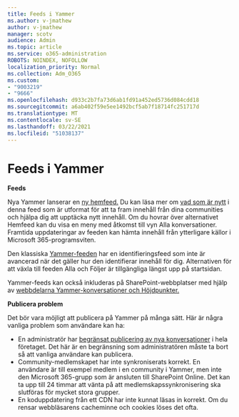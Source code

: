 ```yaml
---
title: Feeds i Yammer
ms.author: v-jmathew
author: v-jmathew
manager: scotv
audience: Admin
ms.topic: article
ms.service: o365-administration
ROBOTS: NOINDEX, NOFOLLOW
localization_priority: Normal
ms.collection: Adm_O365
ms.custom:
- "9003219"
- "9666"
ms.openlocfilehash: d933c2b7fa73d6ab1fd91a452ed5736d084cdd18
ms.sourcegitcommit: a6ab402f59e5ee1492bcf5ab7f18714fc251717d
ms.translationtype: MT
ms.contentlocale: sv-SE
ms.lasthandoff: 03/22/2021
ms.locfileid: "51038137"
---
```

# <a name="feeds-in-yammer"></a>Feeds i Yammer

**Feeds**

Nya Yammer lanserar en [ny hemfeed.](https://support.microsoft.com/office/what-s-in-the-yammer-home-feed-8fff52dd-5b38-468c-b963-fa4c6a4f9254) Du kan läsa mer om [vad som är nytt](https://techcommunity.microsoft.com/t5/yammer-blog/yammer-discovery-what-is-in-my-feed/ba-p/1596230) i denna feed som är utformat för att ta fram innehåll från dina communities och hjälpa dig att upptäcka nytt innehåll. Om du hovrar över alternativet Hemfeed kan du visa en meny med åtkomst till vyn Alla konversationer. Framtida uppdateringar av feeden kan hämta innehåll från ytterligare källor i Microsoft 365-programsviten.

Den klassiska [Yammer-feeden](https://support.microsoft.com/office/what-s-in-the-yammer-discovery-feed-28ba9a79-2bde-4e7c-8420-db2296c3ca49) har en identifieringsfeed som inte är avancerad när det gäller hur den identifierar innehåll för dig. Alternativen för att växla till feeden Alla och Följer är tillgängliga längst upp på startsidan.

Yammer-feeds kan också inkluderas på SharePoint-webbplatser med hjälp av [webbdelarna Yammer-konversationer och Höjdpunkter.](https://support.microsoft.com/office/use-a-yammer-web-part-in-sharepoint-online-a53cfa0c-3d09-42c8-a286-1038a81c59da)

**Publicera problem**

Det bör vara möjligt att publicera på Yammer på många sätt. Här är några vanliga problem som användare kan ha:

- En administratör har [begränsat publicering av nya konversationer](https://support.microsoft.com/office/restrict-all-company-posts-in-yammer-3219d2ae-db15-4c9f-9dd2-28559ae39a97) i hela företaget. Det här är en begränsning som administratören måste ta bort så att vanliga användare kan publicera.
- Community-medlemskapet har inte synkroniserats korrekt. En användare är till exempel medlem i en community i Yammer, men inte den Microsoft 365-grupp som är ansluten till SharePoint Online. Det kan ta upp till 24 timmar att vänta på att medlemskapssynkronisering ska slutföras för mycket stora grupper.
- En koduppdatering från ett CDN har inte kunnat läsas in korrekt. Om du rensar webbläsarens cacheminne och cookies löses det ofta.
